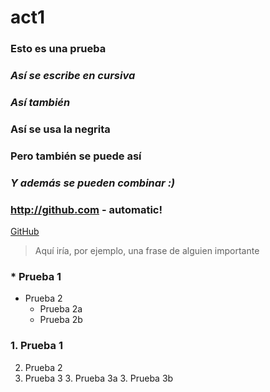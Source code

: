 # act1
### Esto es una prueba 
### *Así se escribe en cursiva*
### _Así también_
### **Así se usa la negrita**
### __Pero también se puede así__
### *__Y además se pueden combinar :)__*
### http://github.com - automatic!
[GitHub](http://github.com)
 > Aquí iría, por ejemplo, una frase de alguien importante
### * Prueba 1
* Prueba 2
  * Prueba 2a
  * Prueba 2b
### 1. Prueba 1
2. Prueba 2
3. Prueba 3
   3. Prueba 3a
   3. Prueba 3b
